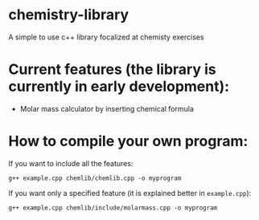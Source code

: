 # chemistry-library
A simple to use c++ library focalized at chemisty exercises

# Current features (the library is currently in early development):
- Molar mass calculator by inserting chemical formula

# How to compile your own program:
If you want to include all the features:
```
g++ example.cpp chemlib/chemlib.cpp -o myprogram
```
If you want only a specified feature (it is explained better in `example.cpp`):
```
g++ example.cpp chemlib/include/molarmass.cpp -o myprogram
```
